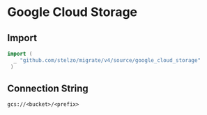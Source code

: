 # Google Cloud Storage


## Import

```go
import (
  _ "github.com/stelzo/migrate/v4/source/google_cloud_storage"
 )
 ```

## Connection String

`gcs://<bucket>/<prefix>`
